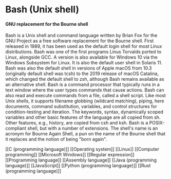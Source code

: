 # Bash (Unix shell)
#### GNU replacement for the Bourne shell

Bash is a Unix shell and command language written by Brian Fox for the GNU Project as a free software replacement for the Bourne shell. First released in 1989, it has been used as the default login shell for most Linux distributions. Bash was one of the first programs Linus Torvalds ported to Linux, alongside GCC. A version is also available for Windows 10 via the Windows Subsystem for Linux. It is also the default user shell in Solaris 11. Bash was also the default shell in versions of Apple macOS from 10.3 (originally default shell was tcsh)  to the 2019 release of macOS Catalina, which changed the default shell to zsh, although Bash remains available as an alternative shell.
Bash is a command processor that typically runs in a text window where the user types commands that cause actions. Bash can also read and execute commands from a file, called a shell script. Like most Unix shells, it supports filename globbing (wildcard matching), piping, here documents, command substitution, variables, and control structures for condition-testing and iteration. The keywords, syntax, dynamically scoped variables and other basic features of the language are all copied from sh. Other features, e.g., history, are copied from csh and ksh. Bash is a POSIX-compliant shell, but with a number of extensions.
The shell's name is an acronym for Bourne Again Shell, a pun on the name of the Bourne shell that it replaces and the notion of being "born again".

[[C (programming language)]]
[[Operating system]]
[[Linux]]
[[Computer programming]]
[[Microsoft Windows]]
[[Regular expression]]
[[Programming language]]
[[Assembly language]]
[[Java (programming language)]]
[[JavaScript]]
[[Python (programming language)]]
[[Rust (programming language)]]